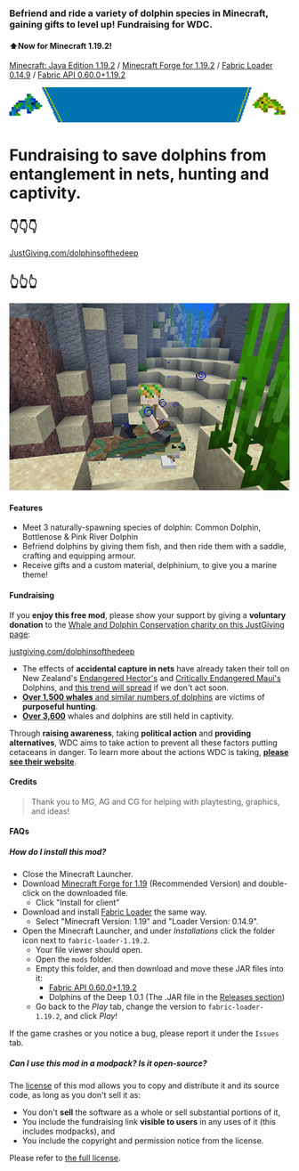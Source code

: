 ### **Befriend and ride** a variety of dolphin species in Minecraft, gaining gifts to level up! **Fundraising** for WDC.
#### ⬆️Now for Minecraft 1.19.2!

[Minecraft: Java Edition 1.19.2](https://www.minecraft.net/en-us/store/minecraft-java-bedrock-edition-pc) / [Minecraft Forge for 1.19.2](https://files.minecraftforge.net/net/minecraftforge/forge/index_1.19.2.html) / [Fabric Loader 0.14.9](https://fabricmc.net/use/installer/) / [Fabric API 0.60.0+1.19.2](https://www.curseforge.com/minecraft/mc-mods/fabric-api/files/3936024)

![Fundraising for WDC](https://raw.githubusercontent.com/WebCoder49/dolphinsofthedeep/main/src/main/resources/assets/dolphinsofthedeep/fundraise_banner.gif)
# Fundraising to save dolphins from entanglement in nets, hunting and captivity.
## 👇👇👇
[JustGiving.com/dolphinsofthedeep](https://justgiving.com/dolphinsofthedeep)
## 👆👆👆

![Preview](src/main/resources/assets/dolphinsofthedeep/large_icon.png)
#### Features
* Meet 3 naturally-spawning species of dolphin: Common Dolphin, Bottlenose & Pink River Dolphin
* Befriend dolphins by giving them fish, and then ride them with a saddle, crafting and equipping armour.
* Receive gifts and a custom material, delphinium, to give you a marine theme!

#### Fundraising
If you **enjoy this free mod**, please show your support by giving a **voluntary donation** to the [Whale and Dolphin Conservation charity on this JustGiving page](https://justgiving.com/dolphinsofthedeep):

[justgiving.com/dolphinsofthedeep](https://justgiving.com/dolphinsofthedeep)

* The effects of **accidental capture in nets** have already taken their toll on New Zealand's [Endangered Hector's](https://www.iucnredlist.org/species/4162/44199757) and [Critically Endangered Maui's](https://www.iucnredlist.org/species/39427/44200192) Dolphins, and [this trend will spread](https://www.iucnredlist.org/species/134817215/195828797#threats) if we don't act soon.
* [**Over 1,500 whales** and similar numbers of dolphins](https://uk.whales.org/our-4-goals/) are victims of **purposeful hunting**.
* [**Over 3,600**](https://uk.whales.org/our-4-goals/) whales and dolphins are still held in captivity.

Through **raising awareness**, taking **political action** and **providing alternatives**, WDC aims to take action to prevent all these factors putting cetaceans in danger. To learn more about the actions WDC is taking, **[please see their website](https://uk.whales.org/our-4-goals/)**.

#### Credits
>  Thank you to MG, AG and CG for helping with playtesting, graphics, and ideas!

#### FAQs
##### How do I install this mod?

* Close the Minecraft Launcher.
* Download [Minecraft Forge for 1.19](https://files.minecraftforge.net/net/minecraftforge/forge/index_1.19.2.html) (Recommended Version) and double-click on the downloaded file.
  * Click "Install for client"
* Download and install [Fabric Loader](https://fabricmc.net/use/installer/) the same way.
  * Select "Minecraft Version: 1.19" and "Loader Version: 0.14.9".
* Open the Minecraft Launcher, and under *Installations* click the folder icon next to `fabric-loader-1.19.2`.
  * Your file viewer should open.
  * Open the `mods` folder.
  * Empty this folder, and then download and move these JAR files into it:
    * [Fabric API 0.60.0+1.19.2](https://www.curseforge.com/minecraft/mc-mods/fabric-api/files/3936024)
    * Dolphins of the Deep 1.0.1 (The .JAR file in the [Releases section](https://github.com/WebCoder49/dolphinsofthedeep/releases))
  * Go back to the *Play* tab, change the version to `fabric-loader-1.19.2`, and click *Play*!

If the game crashes or you notice a bug, please report it under the `Issues` tab.

##### Can I use this mod in a modpack? Is it open-source?

The [license](https://github.com/WebCoder49/dolphinsofthedeep/blob/main/LICENSE) of this mod allows you to copy and distribute it and its source code, as long as you don't sell it as:
* You don't **sell** the software as a whole or sell substantial portions of it,
* You include the fundraising link **visible to users** in any uses of it (this includes modpacks), and
* You include the copyright and permission notice from the license.

Please refer to [the full license](https://github.com/WebCoder49/dolphinsofthedeep/blob/main/LICENSE).
